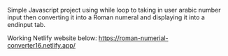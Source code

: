 Simple Javascript project using while loop to taking in user arabic number input then converting it into a Roman numeral and displaying it into a endinput tab.  

Working Netlify website below:
https://roman-numerial-converter16.netlify.app/
